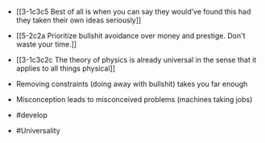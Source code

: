 - [[3-1c3c5 Best of all is when you can say they would’ve found this had they taken their own ideas seriously]]
- [[5-2c2a Prioritize bullshit avoidance over money and prestige. Don't waste your time.]]

- [[3-1c3c2c The theory of physics is already universal in the sense that it applies to all things physical]]

- Removing constraints (doing away with bullshit) takes you far enough

- Misconception leads to misconceived problems (machines taking jobs)

- #develop
- #Universality
